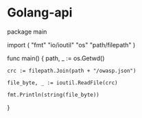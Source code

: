 # Golang-api

package main

import (
	"fmt"
	"io/ioutil"
	"os"
	"path/filepath"
)

func main() {
	path, _ := os.Getwd()

	crc := filepath.Join(path + "/owasp.json")

	file_byte, _ := ioutil.ReadFile(crc)

	fmt.Println(string(file_byte))
}
